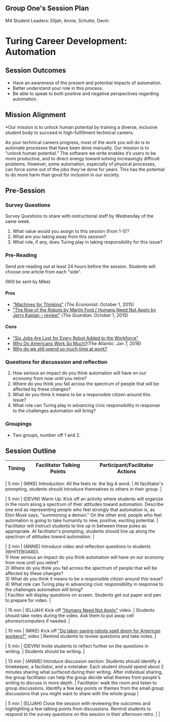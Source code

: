 ## Group One's Session Plan

M4 Student Leaders: Elijah, Annie, Schutte, Devin

# Turing Career Development: Automation

## Session Outcomes

* Have an awareness of the present and potential impacts of automation.
* Better understand your role in this process.
* Be able to speak to both positive and negative perspectives regarding automation.

## Mission Alignment		 
  		  
*Our mission is to unlock human potential by training a diverse, inclusive student body to succeed in high-fulfillment technical careers.
  		  
As your technical careers progress, most of the work you will do is to automate processes that have been done manually. Our mission is to “unlock human potential.” The software we write enables it’s users to be more productive, and to direct energy toward solving increasingly difficult problems. However, some automation, especially of physical processes, can force some out of the jobs they’ve done for years. This has the potential to do more harm than good for inclusion in our society.

## Pre-Session


### Survey Questions

Survey Questions to share with instructional staff by Wednesday of the same week.

1.   What value would you assign to this session (from 1-5)?
2.   What are you taking away from this session?
3.   What role, if any, does Turing play in taking responsibility for this issue?


### Pre-Reading

Send pre-reading out at least 24 hours before the session. Students will choose one article from each "side".

(Will be sent by Mike)

#### Pros

*   ["Machines for Thinking"](http://www.economist.com/news/books-and-arts/21669597-computers-will-get-smarter-humans-charge-machines-thinking) (_The Economist_: October 1, 2015)
*   ["The Rise of the Robots by Martin Ford / Humans Need Not Apply by Jerry Kaplan – review"](https://www.theguardian.com/books/2015/oct/01/the-rise-of-robots-humans-need-not-apply-review) (_The Guardian_: October 1, 2015)

#### Cons
* ["Six Jobs Are Lost for Every Robot Added to the Workforce"](https://futurism.com/new-study-finds-that-six-jobs-are-lost-for-every-robot-added-to-the-workforce/)
* [Why Do Americans Work So Much?](https://www.theatlantic.com/business/archive/2016/01/inequality-work-hours/422775/)(The Atlantic: Jan 7, 2016)
* [Why do we still spend so much time at work?](http://www.ecnmy.org/learn/your-workplace/where-we-work/were-producing-stuff-faster-and-cheaper-than-ever-why-do-we-still-spend-so-much-time-at-work/)

### Questions for discusssion and reflection

1. How serious an impact do you think automation will have on our economy from now until you retire? 
2. Where do you think you fall across the spectrum of people that will be affected by these changes? 
3. What do you think it means to be a responsible citizen around this issue? 
4. What role can Turing play in advancing civic responsibility in response to the challenges automation will bring? 

### Groupings

* Two groups, number off 1 and 2.

## Session Outline

| Timing        | Facilitator Talking Points           | Participant/Facilitator Actions  |
| ------------- | ------------- | ----- |

| 5 min | (MIKE) Introduction: All the feels re: the big A word. | At facilitator's prompting, students should introduce themselves to others in their group. |

| 5 min | (DEVIN) Warm Up: Kick off an activity where students will organize in the room along a spectrum of their attitudes toward automation. Describe one end as representing people who feel strongly that automation is, as Elon Musk says, "summoning a demon." On the other end, people who feel automation is going to take humanity to new, positive, exciting potential. | Facilitator will instruct students to line up in between these poles as appropriate. At facilitator's prompting, students should line up along the spectrum of attitudes toward automation. |

| 2 min | (ANNIE) Introduce video and reflection questions to students (WHITEBOARD). <br> 1) How serious an impact do you think automation will have on our economy from now until you retire? <br> 2) Where do you think you fall across the spectrum of people that will be affected by these changes? <br> 3) What do you think it means to be a responsible citizen around this issue? <br> 4) What role can Turing play in advancing civic responsibility in response to the challenges automation will bring?  <br> | Facilitor will display questions on screen. Students get out paper and pen to prepare for video. |

| 15 min | (ELIJAH) Kick off ["Humans Need Not Apply"](https://www.youtube.com/watch?v=7Pq-S557XQU) video. | Students should take notes during the video.  Ask them to put away cell phones/computers if needed. |

| 10 min | (MIKE) Kick off ["Do labor-saving robots spell doom for American workers?"](http://www.pbs.org/newshour/bb/labor-saving-robots-spell-doom-american-workers/) video | Remind students to review questions and take notes. |

| 5 min | (DEVIN) Invite students to reflect further on the questions in writing. | Students should be writing. |

| 13 min | (ANNIE) Introduce discussion section: Students should identify a timekeeper, a faciliator, and a notetaker.  Each student should spend about 2 minutes sharing what surfaced during their writing. After individual sharing, the group facilitator can help the group decide what themes from people's writing to discuss in more depth. | Facilitator: walk the room and listen to group discussions.  Identify a few key points or themes from the small group discussions that you might want to share with the whole group |

| 5 min | (ELIJAH) Close the session with reviewing the outcomes and highlighting a few talking points from discussions. Remind students to respond to the survey questions on this session in their afternoon retro. |  |
